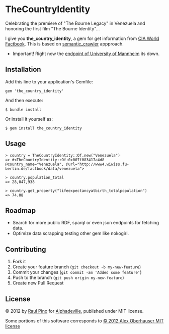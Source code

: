 # TheCountryIdentity

Celebrating the premiere of "The Bourne Legacy" in Venezuela and honoring the first film "The Bourne Identity"... 

I give you __the_country_identity__, a gem for get information from [CIA World Factbook](https://www.cia.gov/library/publications/the-world-factbook/). This is based on [semantic_crawler](https://github.com/obale/semantic_crawler) appproach.

* Important! Right now the [endpoint of University of Mannheim](http://www4.wiwiss.fu-berlin.de/factbook/data/) its down.

## Installation

Add this line to your application's Gemfile:

    gem 'the_country_identity'

And then execute:

    $ bundle install

Or install it yourself as:

    $ gem install the_country_identity

## Usage

    > country = TheCountryIdentity::Of.new("Venezuela")
    => #<TheCountryIdentity::Of:0x007f083417a4d8 @country_name="Venezuela", @url="http://www4.wiwiss.fu-berlin.de/factbook/data/venezuela">

    > country.population_total
    => 28,047,938

    > country.get_property("lifeexpectancyatbirth_totalpopulation")
    => 74.08

## Roadmap

* Search for more public RDF, sparql or even json endpoints for fetching data.
* Optimize data scrapping testing other gem like nokogiri.

## Contributing

1. Fork it
2. Create your feature branch (`git checkout -b my-new-feature`)
3. Commit your changes (`git commit -am 'Added some feature'`)
4. Push to the branch (`git push origin my-new-feature`)
5. Create new Pull Request

## License

© 2012 by [Raul Pino](https://github.com/p1nox) for [Alphadeville](https://github.com/alphadeville), published under MIT license.

Some portions of this software corresponds to [© 2012 Alex Oberhauser MIT license](https://github.com/obale/semantic_crawler/blob/develop/MIT-LICENSE)
